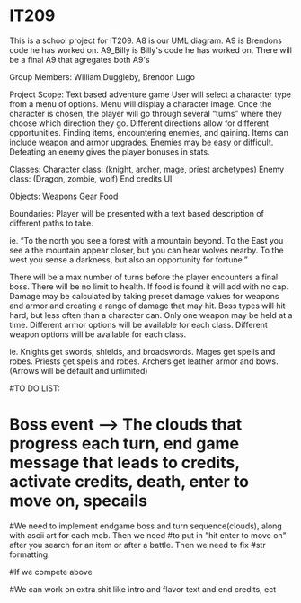 # IT209
This is a school project for IT209. A8 is our UML diagram. A9 is Brendons code he has worked on. A9_Billy is Billy's code he has worked on. There will be a final A9 that agregates both A9's

Group Members: William Duggleby, Brendon Lugo

Project Scope: Text based adventure game
User will select a character type from a menu of options. Menu will display a character image.
Once the character is chosen, the player will go through several “turns” where they choose which direction they go.
Different directions allow for different opportunities. Finding items, encountering enemies, and gaining.
Items can include weapon and armor upgrades.
Enemies may be easy or difficult. Defeating an enemy gives the player bonuses in stats.

Classes: Character class: (knight, archer, mage, priest archetypes)
	       Enemy class: (Dragon, zombie, wolf)
         End credits
	       UI
	   
Objects: 	Weapons
	       Gear
	       Food

Boundaries:
Player will be presented with a text based description of different paths to take.

ie. “To the north you see a forest with a mountain beyond. To the East you see a the mountain appear closer, but you can hear wolves nearby. To the west you sense a darkness, but also an opportunity for fortune.”

There will be a max number of turns before the player encounters a final boss.
There will be no limit to health. If food is found it will add with no cap.
Damage may be calculated by taking preset damage values for weapons and armor and creating a range of damage that may hit. Boss types will hit hard, but less often than a character can.
Only one weapon may be held at a time.
Different armor options will be available for each class.
Different weapon options will be available for each class.

ie. Knights get swords, shields, and broadswords. Mages get spells and robes. Priests get spells and robes. Archers get leather armor and bows. (Arrows will be default and unlimited)



#TO DO LIST:
# Boss event --> The clouds that progress each turn, end game message that leads to credits, activate credits, death, enter to move on, specails 
#We need to implement endgame boss and turn sequence(clouds), along with ascii art for each mob. Then we need
#to put in "hit enter to move on" after you search for an item or after a battle. Then we need to fix
#str formatting.

#If we compete above

#We can work on extra shit like intro and flavor text and end credits, ect



